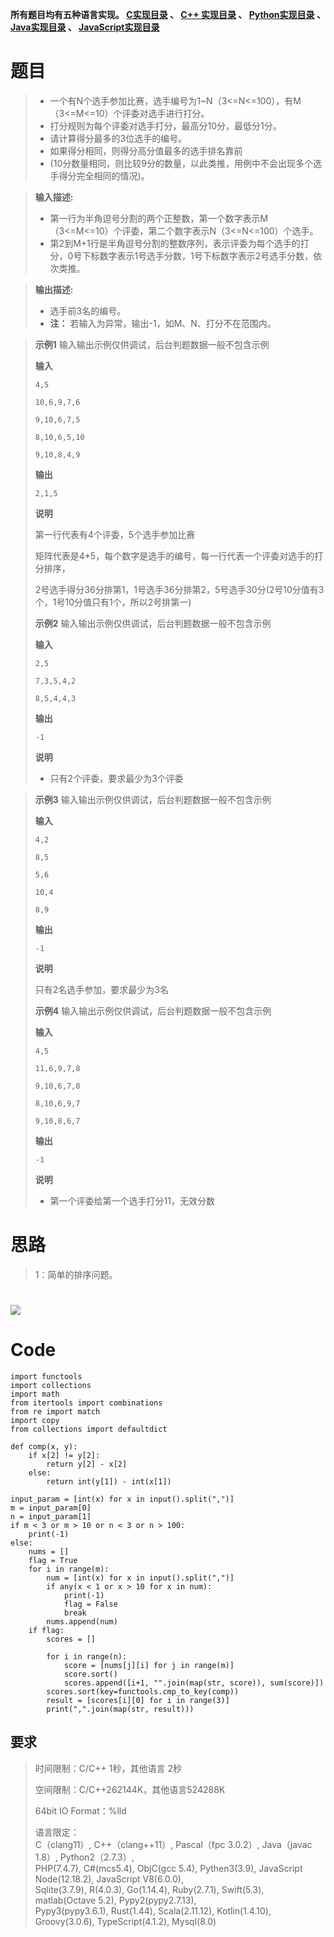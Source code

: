 **所有题目均有五种语言实现。
**[C实现目录](https://renjie.blog.csdn.net/article/details/129190260 "C实现目录")** 、
**[C++ 实现目录](https://blog.csdn.net/misayaaaaa/category_12036814.html "C++
实现目录")** 、
**[Python实现目录](https://blog.csdn.net/misayaaaaa/category_12111005.html
"Python实现目录")** 、
**[Java实现目录](https://blog.csdn.net/misayaaaaa/category_12111006.html
"Java实现目录")** 、
**[JavaScript实现目录](https://blog.csdn.net/misayaaaaa/category_12199270.html
"JavaScript实现目录")****

# 题目

>   * 一个有N个选手参加比赛，选手编号为1~N（3<=N<=100），有M（3<=M<=10）个评委对选手进行打分。
>   * 打分规则为每个评委对选手打分，最高分10分，最低分1分。
>   * 请计算得分最多的3位选手的编号。
>   * 如果得分相同，则得分高分值最多的选手排名靠前
>   * (10分数量相同，则比较9分的数量，以此类推，用例中不会出现多个选手得分完全相同的情况)。
>

>
> **输入描述:**
>
>   * 第一行为半角逗号分割的两个正整数，第一个数字表示M（3<=M<=10）个评委，第二个数字表示N（3<=N<=100）个选手。
>   * 第2到M+1行是半角逗号分割的整数序列，表示评委为每个选手的打分，0号下标数字表示1号选手分数，1号下标数字表示2号选手分数，依次类推。
>

>
> **输出描述:**
>
>   * 选手前3名的编号。
>   *  **注：** 若输入为异常，输出-1，如M、N、打分不在范围内。
>

>
> **示例1** 输入输出示例仅供调试，后台判题数据一般不包含示例
>
> **输入**
>
> `4,5`
>
> `10,6,9,7,6`
>
> `9,10,6,7,5`
>
> `8,10,6,5,10`
>
> `9,10,8,4,9`
>
> **输出**
>
> `2,1,5`
>
> **说明**
>
> 第一行代表有4个评委，5个选手参加比赛
>
> 矩阵代表是4*5，每个数字是选手的编号，每一行代表一个评委对选手的打分排序，
>
> 2号选手得分36分排第1，1号选手36分排第2，5号选手30分(2号10分值有3个，1号10分值只有1个，所以2号排第一)
>
> **示例2** 输入输出示例仅供调试，后台判题数据一般不包含示例
>
> **输入**
>
> `2,5`
>
> `7,3,5,4,2`
>
> `8,5,4,4,3`
>
> **输出**
>
> `-1`
>
> **说明**
>
>   * 只有2个评委，要求最少为3个评委
>

>
> **示例3** 输入输出示例仅供调试，后台判题数据一般不包含示例
>
> **输入**
>
> `4,2`
>
> `8,5`
>
> `5,6`
>
> `10,4`
>
> `8,9`
>
> **输出**
>
> `-1`
>
> **说明**
>
> 只有2名选手参加，要求最少为3名
>
> **示例4** 输入输出示例仅供调试，后台判题数据一般不包含示例
>
> **输入**
>
> `4,5`
>
> `11,6,9,7,8`
>
> `9,10,6,7,8`
>
> `8,10,6,9,7`
>
> `9,10,8,6,7`
>
> **输出**
>
> `-1`
>
> **说明**
>
>   * 第一个评委给第一个选手打分11，无效分数
>

# 思路

> 1：简单的排序问题。

# ![](https://img-blog.csdnimg.cn/3dc28f319d54416aadf58764bde14795.jpeg)

# Code

    
    
    import functools
    import collections
    import math
    from itertools import combinations
    from re import match
    import copy 
    from collections import defaultdict
    
    def comp(x, y):
        if x[2] != y[2]:
            return y[2] - x[2]
        else:
            return int(y[1]) - int(x[1])
    
    input_param = [int(x) for x in input().split(",")]
    m = input_param[0]
    n = input_param[1]
    if m < 3 or m > 10 or n < 3 or n > 100:
        print(-1)
    else:
        nums = []
        flag = True
        for i in range(m):
            num = [int(x) for x in input().split(",")]
            if any(x < 1 or x > 10 for x in num):
                print(-1)
                flag = False
                break
            nums.append(num)
        if flag:
            scores = []
    
            for i in range(n):
                score = [nums[j][i] for j in range(m)]
                score.sort()
                scores.append([i+1, "".join(map(str, score)), sum(score)])
            scores.sort(key=functools.cmp_to_key(comp))
            result = [scores[i][0] for i in range(3)]
            print(",".join(map(str, result)))

## 要求

> 时间限制：C/C++ 1秒，其他语言 2秒
>
> 空间限制：C/C++262144K，其他语言524288K
>
> 64bit IO Format：%lld
>
> 语言限定：  
>  C（clang11）, C++（clang++11）, Pascal（fpc 3.0.2）, Java（javac 1.8）,
> Python2（2.7.3）,  
>  PHP(7.4.7), C#(mcs5.4), ObjC(gcc 5.4), Pythen3(3.9), JavaScript
> Node(12.18.2), JavaScript V8(6.0.0),  
>  Sqlite(3.7.9), R(4.0.3), Go(1.14.4), Ruby(2.7.1), Swift(5.3), matlab(Octave
> 5.2), Pypy2(pypy2.7.13),  
>  Pypy3(pypy3.6.1), Rust(1.44), Scala(2.11.12), Kotlin(1.4.10),
> Groovy(3.0.6), TypeScript(4.1.2), Mysql(8.0)

